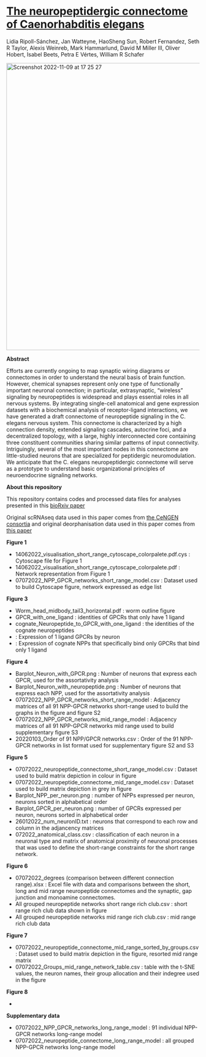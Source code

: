 # [The neuropeptidergic connectome of Caenorhabditis elegans](https://www.biorxiv.org/content/10.1101/2022.10.30.514396v2.full)
Lidia Ripoll-Sánchez, Jan Watteyne,  HaoSheng Sun, Robert Fernandez,  Seth R Taylor, Alexis Weinreb, Mark Hammarlund, David M Miller III,  Oliver Hobert,  Isabel Beets, Petra E Vértes,  William R Schafer

<img width="748" alt="Screenshot 2022-11-09 at 17 25 27" src="https://user-images.githubusercontent.com/86192587/200898826-29f869e6-137e-45d5-a99d-5e8a5f7edeec.png">

**Abstract**

Efforts are currently ongoing to map synaptic wiring diagrams or connectomes in order to understand the neural basis of brain function. However, chemical synapses represent only one type of functionally important neuronal connection; in particular, extrasynaptic, “wireless” signaling by neuropeptides is widespread and plays essential roles in all nervous systems. By integrating single-cell anatomical and gene expression datasets with a biochemical analysis of receptor-ligand interactions, we have generated a draft connectome of neuropeptide signaling in the C. elegans nervous system. This connectome is characterized by a high connection density, extended signaling cascades, autocrine foci, and a decentralized topology, with a large, highly interconnected core containing three constituent communities sharing similar patterns of input connectivity. Intriguingly, several of the most important nodes in this connectome are little-studied neurons that are specialized for peptidergic neuromodulation. We anticipate that the C. elegans neuropeptidergic connectome will serve as a prototype to understand basic organizational principles of neuroendocrine signaling networks.

**About this repository**

This repository contains codes and processed data files for analyses presented in this [bioRxiv paper](https://www.biorxiv.org/content/10.1101/2022.10.30.514396v2.full)

Original scRNAseq data used in this paper comes from [the CeNGEN consortia](https://www.sciencedirect.com/science/article/pii/S0092867421007583?via%3Dihub#fig3) and original deorphanisation data used in this paper comes from [this paper](https://www.biorxiv.org/content/10.1101/2022.10.30.514428v1.full)

**Figure 1**

* 14062022_visualisation_short_range_cytoscape_colorpalete.pdf.cys : Cytoscape file for Figure 1 
* 14062022_visualisation_short_range_cytoscape_colorpalete.pdf : Network representation from Figure 1
* 07072022_NPP_GPCR_networks_short_range_model.csv : Dataset used to build Cytoscape figure, network expressed as edge list


**Figure 3**

* Worm_head_midbody_tail3_horizontal.pdf : worm outline figure
* GPCR_with_one_ligand : identities of GPCRs that only have 1 ligand
* cognate_Neuropeptide_to_GPCR_with_one_ligand : the identities of the cognate neuropeptides
*  : Expression of 1 ligand GPCRs by neuron
*  : Expression of cognate NPPs that specifically bind only GPCRs that bind only 1 ligand

**Figure 4**

* Barplot_Neuron_with_GPCR.png : Number of neurons that express each GPCR, used for the assortativity analysis
* Barplot_Neuron_with_neuropeptide.png : Number of neurons that express each NPP, used for the assortativity analysis
* 07072022_NPP_GPCR_networks_short_range_model : Adjacency matrices of all 91 NPP-GPCR networks short-range used to build the graphs in the figure and figure S2
* 07072022_NPP_GPCR_networks_mid_range_model : Adjacency matrices of all 91 NPP-GPCR networks mid range used to build supplementary figure S3
* 20220103_Order of 91 NPP/GPCR networks.csv : Order of the 91 NPP-GPCR networks in list format used for supplementary figure S2 and S3

**Figure 5**

* 07072022_neuropeptide_connectome_short_range_model.csv : Dataset used to build matrix depiction in colour in figure 
* 07072022_neuropeptide_connectome_mid_range_model.csv : Dataset used to build matrix depiction in grey in figure 
* Barplot_NPP_per_neuron.png : number of NPPs expressed per neuron, neurons sorted in alphabetical order
* Barplot_GPCR_per_neuron.png : number of GPCRs expressed per neuron, neurons sorted in alphabetical order
* 26012022_num_neuronID.txt : neurons that correspond to each row and column in the adjancency matrices
* 072022_anatomical_class.csv : classification of each neuron in a neuronal type and matrix of anatomical proximity of neuronal processes that was used to define the short-range constraints for the short range network. 

**Figure 6**

* 07072022_degrees (comparison between different connection range).xlsx : Excel file with data and comparisons between the short, long and mid range neuropeptide connectomes and the synaptic, gap junction and monoamine connectomes. 
* All grouped neuropeptide networks short range rich club.csv : short range rich club data shown in figure
* All grouped neuropeptide networks mid range rich club.csv : mid range rich club data

**Figure 7**

* 07072022_neuropeptide_connectome_mid_range_sorted_by_groups.csv : Dataset used to build matrix depiction in the figure, resorted mid range matrix
* 07072022_Groups_mid_range_network_table.csv : table with the t-SNE values, the neuron names, their group allocation and their indegree used in the figure

**Figure 8**

*

**Supplementary data**

* 07072022_NPP_GPCR_networks_long_range_model : 91 individual NPP-GPCR networks long-range model
* 07072022_neuropeptide_connectome_long_range_model : all grouped NPP-GPCR networks long-range model


